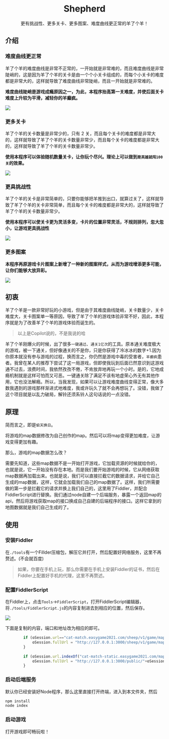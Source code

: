 <div align="center">

  <h1 align="center" ><strong>Shepherd</strong></h1>

  <p align="center">
    更有挑战性、更多关卡、更多图案、难度曲线更正常的羊了个羊！
  </p>
  
</div>

## 介绍

### 难度曲线更正常

羊了个羊的难度曲线是非常不正常的，一开始就是非常难的，而且难度曲线是非常陡峭的，这是因为羊了个羊的关卡是由一个个小关卡组成的，而每个小关卡的难度都是非常大的，这样就导致了难度曲线非常陡峭，而且一开始就是非常难的。

<strong>难度曲线陡峭是游戏成瘾原因之一，为此，本程序抬高第一关难度，并使后面关卡难度上升较为平滑，减轻你的羊癫疯。</strong>

![](https://pic1.imgdb.cn/item/63327bcc16f2c2beb19e686b.png)

### 更多关卡

羊了个羊的关卡数量是非常少的，只有 2 关，而且每个关卡的难度都是非常大的，这样就导致了羊了个羊的关卡数量非常少，而且每个关卡的难度都是非常大的，这样就导致了羊了个羊的关卡数量非常少。

<strong>使用本程序可以体验随机数量关卡，让你玩个尽兴。理论上可以做到`是英雄就闯100关`的效果。</strong>

![](https://pic1.imgdb.cn/item/63327bcc16f2c2beb19e6870.png)

### 更具挑战性

羊了个羊的关卡是非常简单的，只要你能够把羊推到出口，就算过关了，这样就导致了羊了个羊的关卡非常简单，而且每个关卡的难度都是非常大的，这样就导致了羊了个羊的关卡数量非常少。

<strong>使用本程序可以使关卡更为灵活多变，卡片的位置非常灵活，不规则排列，忽大忽小，让游戏更具挑战性</strong>

![](https://pic1.imgdb.cn/item/63327bcc16f2c2beb19e687d.png)

### 更多图案

<strong>本程序再原游戏卡片图案上新增了一种新的图案样式，从而为游戏增添更多可能，让你们能够大放异彩。</strong>

![](https://pic1.imgdb.cn/item/63327bcc16f2c2beb19e6886.png)

## 初衷

羊了个羊是一款非常好玩的小游戏，但是由于其难度曲线陡峭，关卡数量少，关卡难度大，关卡图案单一等原因，导致了羊了个羊的游戏体验非常不好，因此，本程序就是为了改善羊了个羊的游戏体验而诞生的。

> 以上是Copilot说的，不是我说的哈

羊了个羊刚爆火的时候，出了很多`一键通过`、`通关1亿次`的工具。原本通关难度极大的游戏，被一下通关，但好像通关的不是你，只是你获得了冷冰冰的数字+1.因为你原本就没有参与游戏的过程，换而言之，你仍然是游戏中毒的受害者，`羊癫疯`患者。我曾在某人的推荐下尝试了这一局游戏，但即使我玩到后面已然意识到这游戏通不过去，浪费时间，我依然孜孜不倦，不肯放弃地再玩一个小时。是的，它地成瘾机制就是这样可怕而又可恶。一键通关除了满足不该有地虚荣心外无有其他作用，它也没法解瘾。所以，当我发现，如果可以让游戏难度曲线变得正常，像大多数我遇到的游戏那样渐进式地难度，我或许玩久了就不会再想玩了。没错，我做了这个项目就是以乱力破局，解铃还须系铃人这句话说的一点没错。

## 原理

简而言之，即是`偷天换日`。

将游戏的map数据修改为自己创作的map。然后可以将map变得更加难度，让游戏变得更加有趣。

那么，游戏的map数据怎么改？

需要先知道，这些map数据不是一开始打开游戏，它加载资源的时候就给你的，也就是说，它一开始没有存在本地。而是我们要开始游戏的时候，它从网络获取map数据再加载出来。也就是说，我们可以直接拦截它的数据请求，并给它自己生成的map数据，这样，它就会加载我们自己的map数据了。这样，我们所需要做的第一步是拦截它的请求并换上我们自己的，这里用了Fiddler，并配合FiddlerScript进行替换。我们通过node自建一个后端服务，暴露一个返回map的api，然后将游戏获取map的接口换成自己自建的后端程序的接口。这样它拿到的地图数据就是我们自己生成的了。

## 使用

### 安装Fiddler

在`./tools`有一个Fillder压缩包，解压它并打开，然后配置好网络服务，这里不再赘述。(不会就百度)
> 如果，你要在手机上玩，那么你需要在手机上安装Fiddler的证书，然后在Fiddler上配置好手机的代理，这里不再赘述。

### 配置FiddlerScript

在Fiddler上，点击`Tools`->`FiddlerScript`，打开FiddlerScript编辑器，将`./tools/FiddlerScript.js`的内容复制进去到相应的位置，然后保存。

![](https://pic1.imgdb.cn/item/63327bcc16f2c2beb19e685f.png)


下面是复制的内容，端口和地址改为相应的即可。

```js
        if (oSession.url=="cat-match.easygame2021.com/sheep/v1/game/map_info_ex?matchType=3") {
            oSession.fullUrl = "http://127.0.0.1:3000/sheep/v1/game/map_info_ex?matchType=3";
        }
        
        if (oSession.url.indexOf("cat-match-static.easygame2021.com/maps/")>-1){
            oSession.fullUrl = "http://127.0.0.1:3000/public/"+oSession.url.Split("/")[2];
        }
```

### 启动后端服务

默认你已经安装好Node程序，那么这里直接打开终端，进入到本文件夹，然后
  
  ```bash
  npm install
  node index
  ```


### 启动游戏

打开游戏即可畅玩啦！